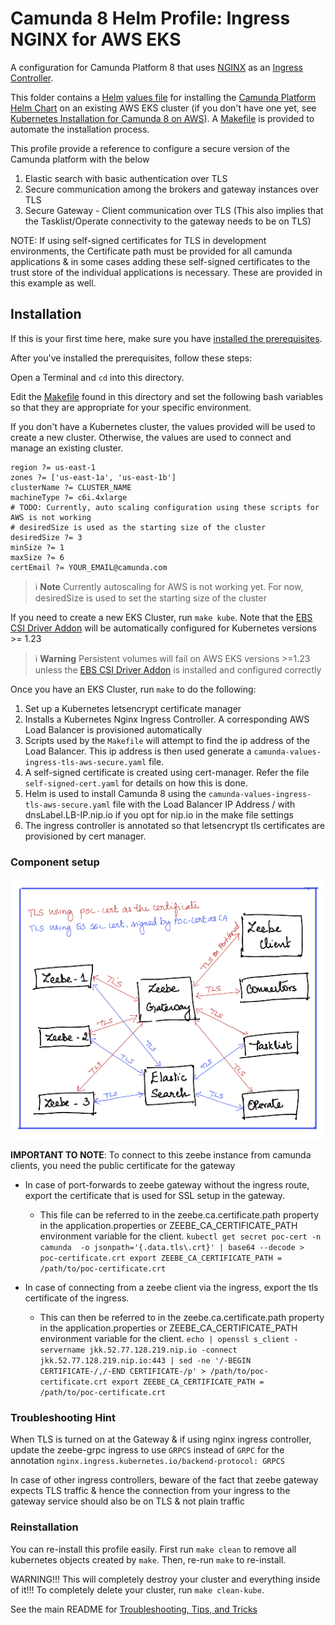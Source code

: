 # Camunda 8 Helm Profile: Ingress NGINX for AWS EKS

A configuration for Camunda Platform 8
that uses [NGINX](https://www.nginx.com/products/nginx-ingress-controller/)
as an [Ingress Controller](https://kubernetes.io/docs/concepts/services-networking/ingress-controllers/).

This folder contains a [Helm](https://helm.sh/) [values file](camunda-values.yaml)
for installing the [Camunda Platform Helm Chart](https://helm.camunda.io/)
on an existing AWS EKS cluster (if you don't have one yet,
see [Kubernetes Installation for Camunda 8 on AWS](../../../../README.md)).
A [Makefile](Makefile) is provided to automate the installation process.

This profile provide a reference to configure a secure version of the Camunda platform with the below

1. Elastic search with basic authentication over TLS
2. Secure communication among the brokers and gateway instances over TLS
3. Secure Gateway - Client communication over TLS (This also implies that the Tasklist/Operate connectivity to the gateway needs to be on TLS)

NOTE: If using self-signed certificates for TLS in development environments, the Certificate path must be provided for all camunda applications & in some cases adding these self-signed certificates to the trust store of the individual applications is necessary. These are provided in this example as well. 

## Installation

If this is your first time here, make sure you have [installed the prerequisites](../../../../README.md).

After you've installed the prerequisites, follow these steps:

Open a Terminal and `cd` into this directory.

Edit the [Makefile](Makefile) found in this directory and set the following bash variables so that they are appropriate for your specific environment.

If you don't have a Kubernetes cluster, the values provided will be used to create a new cluster. Otherwise, the values are used to connect and manage an existing cluster.

```
region ?= us-east-1
zones ?= ['us-east-1a', 'us-east-1b']
clusterName ?= CLUSTER_NAME
machineType ?= c6i.4xlarge
# TODO: Currently, auto scaling configuration using these scripts for AWS is not working
# desiredSize is used as the starting size of the cluster
desiredSize ?= 3
minSize ?= 1
maxSize ?= 6
certEmail ?= YOUR_EMAIL@camunda.com
```

> :information_source: **Note** Currently autoscaling for AWS is not working yet. For now, desiredSize is used to set
> the starting size of the cluster

If you need to create a new EKS Cluster, run `make kube`. Note that the [EBS CSI Driver Addon](https://docs.aws.amazon.com/eks/latest/userguide/ebs-csi.html) will be automatically configured for Kubernetes versions >= 1.23

> :information_source: **Warning** Persistent volumes will fail on AWS EKS versions >=1.23 unless the [EBS CSI Driver Addon](https://docs.aws.amazon.com/eks/latest/userguide/ebs-csi.html) is installed and configured correctly

Once you have an EKS Cluster, run `make` to do the following:

1. Set up a Kubernetes letsencrypt certificate manager
2. Installs a Kubernetes Nginx Ingress Controller. A corresponding AWS Load Balancer is provisioned automatically
3. Scripts used by the `Makefile` will attempt to find the ip address of the Load Balancer. This ip address is then used generate a `camunda-values-ingress-tls-aws-secure.yaml` file.
4. A self-signed certificate is created using cert-manager. Refer the file `self-signed-cert.yaml` for details on how this is done.
5. Helm is used to install Camunda 8 using the `camunda-values-ingress-tls-aws-secure.yaml` file with the Load Balancer IP Address / with dnsLabel.LB-IP.nip.io if you opt for nip.io in the make file settings
6. The ingress controller is annotated so that letsencrypt tls certificates are provisioned by cert manager.

### Component setup
![component-ssl-narration.png](component-ssl-narration.png)

**IMPORTANT TO NOTE**: To connect to this zeebe instance from camunda clients, you need the public certificate for the gateway

* In case of port-forwards to zeebe gateway without the ingress route, export the certificate that is used for SSL setup in the gateway. 
  * This file can be referred to in the zeebe.ca.certificate.path property in the application.properties or ZEEBE_CA_CERTIFICATE_PATH environment variable for the client.
    `kubectl get secret poc-cert -n camunda  -o jsonpath='{.data.tls\.crt}' | base64 --decode > poc-certificate.crt
     export ZEEBE_CA_CERTIFICATE_PATH = /path/to/poc-certificate.crt`

* In case of connecting from a zeebe client via the ingress, export the tls certificate of the ingress. 
  * This can then be referred to in the zeebe.ca.certificate.path property in the application.properties or ZEEBE_CA_CERTIFICATE_PATH environment variable for the client.
    `echo | openssl s_client -servername jkk.52.77.128.219.nip.io -connect jkk.52.77.128.219.nip.io:443 | sed -ne '/-BEGIN CERTIFICATE-/,/-END CERTIFICATE-/p' > /path/to/poc-certificate.crt
     export ZEEBE_CA_CERTIFICATE_PATH = /path/to/poc-certificate.crt`

### Troubleshooting Hint

When TLS is turned on at the Gateway & if using nginx ingress controller, update the zeebe-grpc ingress to use `GRPCS` instead of `GRPC` for the annotation  `nginx.ingress.kubernetes.io/backend-protocol: GRPCS`

In case of other ingress controllers, beware of the fact that zeebe gateway expects TLS traffic & hence the connection from your ingress to the gateway service should also be on TLS & not plain traffic

### Reinstallation
You can re-install this profile easily. First run `make clean` to remove all kubernetes objects created by `make`. Then, re-run `make` to re-install.

WARNING!!! This will completely destroy your cluster and everything inside of it!!! To completely delete your cluster, run `make clean-kube`.

See the main README for [Troubleshooting, Tips, and Tricks](../../../../README.md#troubleshooting-tips-and-tricks)
